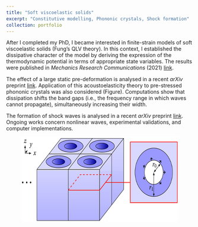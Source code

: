 ```yaml
---
title: "Soft viscoelastic solids"
excerpt: "Constitutive modelling, Phononic crystals, Shock formation"
collection: portfolio
---
```


After I completed my PhD, I became interested in finite-strain models of soft viscoelastic solids (Fung’s QLV theory). In this context, I established the dissipative character of the model by deriving the expression of the thermodynamic potential in terms of appropriate state variables. The results were published in <i>Mechanics Research Communications</i> (2021) [link](/publication/2020-12-05-mrc).

The effect of a large static pre-deformation is analysed in a recent <i>arXiv</i> preprint [link](/publication/2021-10-08-arxiv). Application of this acoustoelasticity theory to pre-stressed phononic crystals was also considered (Figure). Computations show that dissipation shifts the band gaps (i.e., the frequency range in which waves cannot propagate), simultaneously increasing their width.

The formation of shock waves is analysed in a recent <i>arXiv</i> preprint [link](/publication/2021-11-04-arxiv). Ongoing works concern nonlinear waves, experimental validations, and computer implementations.

<figure>
    <img src="/images/QLV.png" width="548" height="230" alt="Phononic crystal">
</figure>